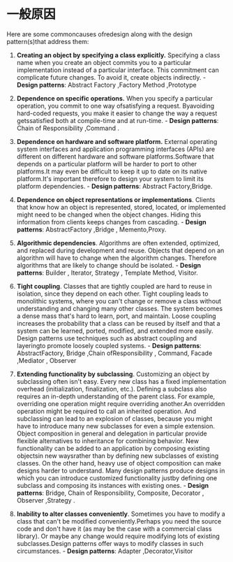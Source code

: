 # 一般原因
Here are some commoncauses ofredesign along with the design pattern(s)that address them:

1. **Creating an object by specifying a class explicitly.** Specifying a class name when you create an object commits you to a particular implementation instead of a particular interface. This commitment can complicate future changes. To avoid it, create objects indirectly. 
	   - **Design patterns**: Abstract Factory ,Factory Method ,Prototype 

2. **Dependence on specific operations.** When you specify a particular operation, you commit to one way ofsatisfying a request. Byavoiding hard-coded requests, you make it easier to change the way a request getssatisfied both at compile-time and at run-time. 
	   - **Design patterns**: Chain of Responsibility ,Command . 

3. **Dependence on hardware and software platform.** External operating system interfaces and application programming interfaces (APIs) are different on different hardware and software platforms.Software that depends on a particular platform will be harder to port to other platforms.It may even be difficult to keep it up to date on its native platform.It's important therefore to design your system to limit its platform dependencies.
	   - **Design patterns**: Abstract Factory,Bridge. 

4. **Dependence on object representations or implementations**. Clients that know how an object is represented, stored, located, or implemented might need to be changed when the object changes. Hiding this information from clients keeps changes from cascading. 
	   - **Design patterns**: AbstractFactory ,Bridge , Memento,Proxy. 
	
5. **Algorithmic dependencies**. Algorithms are often extended, optimized, and replaced during development and reuse. Objects that depend on an algorithm will have to change when the algorithm changes. Therefore algorithms that are likely to change should be isolated. 
	   - **Design patterns**: Builder , Iterator, Strategy , Template Method, Visitor. 


6. **Tight coupling**. Classes that are tightly coupled are hard to reuse in isolation, since they depend on each other. Tight coupling leads to monolithic systems, where you can't change or remove a class without understanding and changing many other classes. The system becomes a dense mass that's hard to learn, port, and maintain. Loose coupling increases the probability that a class can be reused by itself and that a system can be learned, ported, modified, and extended more easily. Design patterns use techniques such as abstract coupling and layeringto promote loosely coupled systems. 
	   - **Design patterns**: AbstractFactory, Bridge ,Chain ofResponsibility , Command, Facade ,Mediator , Observer


7. **Extending functionality by subclassing**. Customizing an object by subclassing often isn't easy. Every new class has a fixed implementation overhead (initialization, finalization, etc.). Defining a subclass also requires an in-depth understanding of the parent class. For example, overriding one operation might require overriding another.An overridden operation might be required to call an inherited operation. And subclassing can lead to an explosion of classes, because you might have to introduce many new subclasses for even a simple extension. Object composition in general and delegation in particular provide flexible alternatives to inheritance for combining behavior. New functionality can be added to an application by composing existing objectsin new waysrather than by defining new subclasses of existing classes. On the other hand, heavy use of object composition can make designs harder to understand. Many design patterns produce designs in which you can introduce customized functionality justby defining one subclass and composing its instances with existing ones. 
	   - **Design patterns**: Bridge, Chain of Responsibility, Composite, Decorator , Observer ,Strategy . 


8. **Inability to alter classes conveniently**. Sometimes you have to modify a class that can't be modified conveniently.Perhaps you need the source code and don't have it (as may be the case with a commercial class library). Or maybe any change would require modifying lots of existing subclasses.Design patterns  offer ways to modify classes in such circumstances. 
       - **Design patterns**: Adapter ,Decorator,Visitor